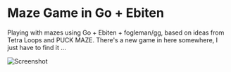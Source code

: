 # Maze Game in Go + Ebiten

Playing with mazes using Go + Ebiten + fogleman/gg, based on ideas from Tetra Loops and PUCK MAZE.
There's a new game in here somewhere, I just have to find it ...

![Screenshot](https://github.com/oddstream/gomaze/screenshots/screenshot1.png "Screenshot")
